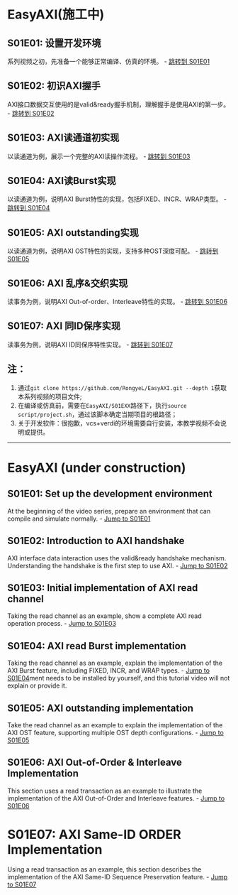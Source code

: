 # EasyAXI(施工中)
## S01E01: 设置开发环境 
系列视频之初，先准备一个能够正常编译、仿真的环境。 - [跳转到 S01E01](./S01E01/README.md)

## S01E02: 初识AXI握手
AXI接口数据交互使用的是valid&ready握手机制，理解握手是使用AXI的第一步。 - [跳转到 S01E02](./S01E02/README.md)

## S01E03: AXI读通道初实现
以读通道为例，展示一个完整的AXI读操作流程。 - [跳转到 S01E03](./S01E03/README.md)

## S01E04: AXI读Burst实现
以读通道为例，说明AXI Burst特性的实现，包括FIXED、INCR、WRAP类型。 - [跳转到 S01E04](./S01E04/README.md)

## S01E05: AXI outstanding实现
以读通道为例，说明AXI OST特性的实现，支持多种OST深度可配。 - [跳转到 S01E05](./S01E05/README.md)

## S01E06: AXI 乱序&交织实现
读事务为例，说明AXI Out-of-order、Interleave特性的实现。 - [跳转到 S01E06](./S01E06/README.md)

## S01E07: AXI 同ID保序实现
读事务为例，说明AXI ID同保序特性实现。 - [跳转到 S01E07](./S01E07/README.md)


## 注：
1. 通过`git clone https://github.com/RongyeL/EasyAXI.git --depth 1`获取本系列视频的项目文件;
2. 在编译或仿真前，需要在`EasyAXI/S01EXX`路径下，执行`source script/project.sh`，通过该脚本确定当期项目的根路径；
3. 关于开发软件：很抱歉，vcs+verdi的环境需要自行安装，本教学视频不会说明或提供。

--- 

# EasyAXI (under construction)
## S01E01: Set up the development environment
At the beginning of the video series, prepare an environment that can compile and simulate normally. - [Jump to S01E01](./S01E01/README.md)

## S01E02: Introduction to AXI handshake
AXI interface data interaction uses the valid&ready handshake mechanism. Understanding the handshake is the first step to use AXI. - [Jump to S01E02](./S01E02/README.md)

## S01E03: Initial implementation of AXI read channel
Taking the read channel as an example, show a complete AXI read operation process. - [Jump to S01E03](./S01E03/README.md)

## S01E04: AXI read Burst implementation
Taking the read channel as an example, explain the implementation of the AXI Burst feature, including FIXED, INCR, and WRAP types. - [Jump to S01E04](./S01E04/README.md)ment needs to be installed by yourself, and this tutorial video will not explain or provide it.

## S01E05: AXI outstanding implementation
Take the read channel as an example to explain the implementation of the AXI OST feature, supporting multiple OST depth configurations. - [Jump to S01E05](./S01E05/README.md)

## S01E06: AXI Out-of-Order & Interleave Implementation
This section uses a read transaction as an example to illustrate the implementation of the AXI Out-of-Order and Interleave features. - [Jump to S01E06](./S01E06/README.md)

# S01E07: AXI Same-ID ORDER Implementation
Using a read transaction as an example, this section describes the implementation of the AXI Same-ID Sequence Preservation feature. - [Jump to S01E07](./S01E07/README.md)
